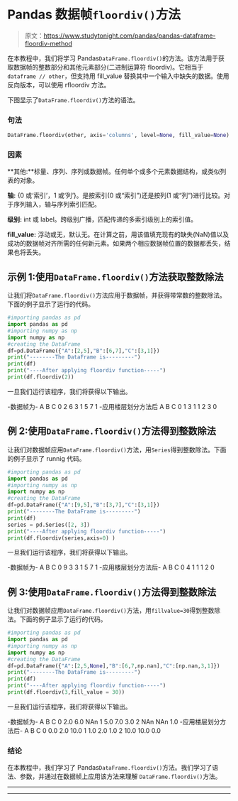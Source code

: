 # Pandas 数据帧`floordiv()`方法

> 原文：<https://www.studytonight.com/pandas/pandas-dataframe-floordiv-method>

在本教程中，我们将学习 Pandas`DataFrame.floordiv()`的方法。该方法用于获取数据帧的整数部分和其他元素部分(二进制运算符 floordiv)。它相当于`dataframe // other`，但支持用 fill_value 替换其中一个输入中缺失的数据。使用反向版本，可以使用 rfloordiv 方法。

下图显示了`DataFrame.floordiv()`方法的语法。

### 句法

```py
DataFrame.floordiv(other, axis='columns', level=None, fill_value=None)
```

### 因素

**其他:**标量、序列、序列或数据帧。任何单个或多个元素数据结构，或类似列表的对象。

**轴:** {0 或‘索引’，1 或‘列’}。是按索引(0 或“索引”)还是按列(1 或“列”)进行比较。对于序列输入，轴与序列索引匹配。

**级别:** int 或 label。跨级别广播，匹配传递的多索引级别上的索引值。

**fill_value:** 浮动或无，默认无。在计算之前，用该值填充现有的缺失(NaN)值以及成功的数据帧对齐所需的任何新元素。如果两个相应数据帧位置的数据都丢失，结果也将丢失。

## 示例 1:使用`DataFrame.floordiv()`方法获取整数除法

让我们将`DataFrame.floordiv()`方法应用于数据帧，并获得带常数的整数除法。下面的例子显示了运行的代码。

```py
#importing pandas as pd
import pandas as pd
#importing numpy as np
import numpy as np
#creating the DataFrame
df=pd.DataFrame({"A":[2,5],"B":[6,7],"C":[3,1]})
print("--------The DataFrame is---------")
print(df)
print("----After applying floordiv function-----")
print(df.floordiv(2))
```

一旦我们运行该程序，我们将获得以下输出。

-数据帧为-
A B C
0 2 6 3
1 5 7 1
-应用楼层划分方法后
A B C
0 1 3 1
1 2 3 0

## 例 2:使用`DataFrame.floordiv()`方法得到整数除法

让我们对数据帧应用`DataFrame.floordiv()`方法，用`Series`得到整数除法。下面的例子显示了 runnig 代码。

```py
#importing pandas as pd
import pandas as pd
#importing numpy as np
import numpy as np
#creating the DataFrame
df=pd.DataFrame({"A":[9,5],"B":[3,7],"C":[3,1]})
print("--------The DataFrame is---------")
print(df)
series = pd.Series([2, 3]) 
print("----After applying floordiv function-----")
print(df.floordiv(series,axis=0) )
```

一旦我们运行该程序，我们将获得以下输出。

-数据帧为-
A B C
0 9 3 3
1 5 7 1
-应用楼层划分方法后-
A B C
0 4 1
1 1 2 0

## 例 3:使用`DataFrame.floordiv()`方法得到整数除法

让我们对数据帧应用`DataFrame.floordiv()`方法，用`fillvalue=30`得到整数除法。下面的例子显示了运行的代码。

```py
#importing pandas as pd
import pandas as pd
#importing numpy as np
import numpy as np
#creating the DataFrame
df=pd.DataFrame({"A":[2,5,None],"B":[6,7,np.nan],"C":[np.nan,3,1]})
print("--------The DataFrame is---------")
print(df)
print("----After applying floordiv function-----")
print(df.floordiv(3,fill_value = 30))
```

一旦我们运行该程序，我们将获得以下输出。

-数据帧为-
A B C
0 2.0 6.0 NAn
1 5.0 7.0 3.0
2 NAn NAn 1.0
-应用楼层划分方法后-
A B C
0 0.0 2.0 10.0
1 1.0 2.0 1.0
2 10.0 10.0 0.0

### 结论

在本教程中，我们学习了 Pandas`DataFrame.floordiv()`方法。我们学习了语法、参数，并通过在数据帧上应用该方法来理解 `DataFrame.floordiv()`方法。

* * *

* * *